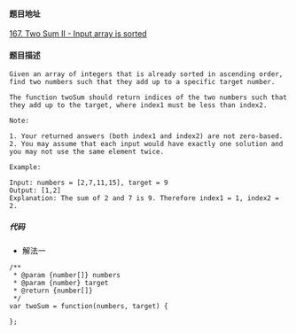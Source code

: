 #### 题目地址
[167. Two Sum II - Input array is sorted](https://leetcode.com/problems/two-sum-ii-input-array-is-sorted/)
#### 题目描述
```
Given an array of integers that is already sorted in ascending order, find two numbers such that they add up to a specific target number.

The function twoSum should return indices of the two numbers such that they add up to the target, where index1 must be less than index2.

Note:

1. Your returned answers (both index1 and index2) are not zero-based.
2. You may assume that each input would have exactly one solution and you may not use the same element twice.

Example:

Input: numbers = [2,7,11,15], target = 9
Output: [1,2]
Explanation: The sum of 2 and 7 is 9. Therefore index1 = 1, index2 = 2.

```

##### 代码

- 解法一
```
/**
 * @param {number[]} numbers
 * @param {number} target
 * @return {number[]}
 */
var twoSum = function(numbers, target) {
    
};
```

